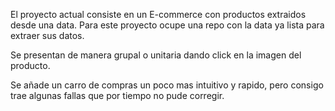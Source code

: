 El proyecto actual consiste en un E-commerce con productos extraidos desde una data.
Para este proyecto ocupe una repo con la data ya lista para extraer sus datos.

Se presentan de manera grupal o unitaria dando click en la imagen del producto.

Se añade un carro de compras un poco mas intuitivo y rapido, pero consigo trae algunas fallas que por tiempo no pude corregir.
